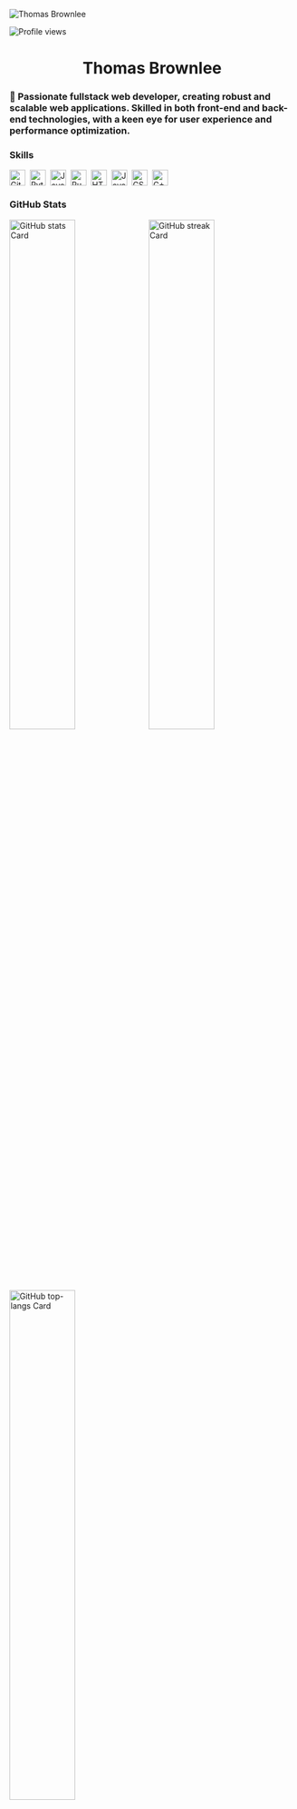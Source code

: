 ![Thomas Brownlee](https://user-images.githubusercontent.com/10498744/210012254-234538ff-d198-48aa-8964-37e6fd45d227.gif)

![Profile views](https://komarev.com/ghpvc/?username=thomas-brownlee&label=Profile%20views&color=0e75b6&style=flat)

<div id="toc">
  <ul align="center" style="list-style: none">
    <summary>
      <h1>
        Thomas Brownlee
      </h1>
    </summary>
  </ul>
</div>

 **<h3 align="left">🚀 Passionate fullstack web developer, creating robust and scalable web applications. Skilled in both front-end and back-end technologies, with a keen eye for user experience and performance optimization.</h3>**

 **<h3 align="left">Skills</h3>**

<div style="display: flex; flex-wrap: wrap; gap: 4px; justify-content: left;">
  <img src="https://img.shields.io/badge/GitLab-330F63?logo=gitlab&logoColor=FC6D26&style=flat" height="28" alt="GitLab" style="margin-right: 4px">
  <img src="https://img.shields.io/badge/Python-blue?logo=Python&logoColor=ffd343&style=flat" height="28" alt="Python" style="margin-right: 4px">
  <img src="https://img.shields.io/badge/Java-007396?logo=Java&logoColor=white&style=flat" height="28" alt="Java" style="margin-right: 4px">
  <img src="https://img.shields.io/badge/Rust-000000?logo=Rust&logoColor=white&style=flat" height="28" alt="Rust" style="margin-right: 4px">
  <img src="https://img.shields.io/badge/HTML-E34F26?logo=HTML5&logoColor=white&style=flat" height="28" alt="HTML" style="margin-right: 4px">
  <img src="https://img.shields.io/badge/JavaScript-F7DF1E?logo=JavaScript&logoColor=black&style=flat" height="28" alt="JavaScript" style="margin-right: 4px">
  <img src="https://img.shields.io/badge/CSS-1572B6?logo=CSS3&logoColor=white&style=flat" height="28" alt="CSS" style="margin-right: 4px">
  <img src="https://img.shields.io/badge/C++-00599C?logo=C%2B%2B&logoColor=white&style=flat" height="28" alt="C++" style="margin-right: 4px">
</div>

 **<h3 align="left">GitHub Stats</h3>**

<p align="left">
  <img width="48%" src="https://github-readme-stats.vercel.app/api?username=thomas-brownlee&theme=react&hide_title=false&hide_rank=false&show_icons=false&include_all_commits=false&count_private=true&line_height=23" alt="GitHub stats Card" />
  <img width="48%" src="https://streak-stats.demolab.com/?user=thomas-brownlee&theme=react&hide_border=false&date_format=M+j%5B%2C+Y%5D&mode=daily&hide_total_contributions=false&hide_current_streak=false&hide_longest_streak=false&card_height=200" alt="GitHub streak Card" />
</p>

<p align="left">
  <img width="48%" src="https://github-readme-stats.vercel.app/api/top-langs?username=thomas-brownlee&theme=react&hide_title=false&layout=compact&langs_count=6&hide_progress=false&card_width=400" alt="GitHub top-langs Card" />
</p>


